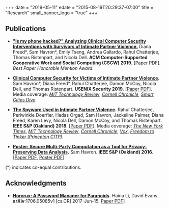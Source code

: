 +++
date = "2019-05-11"
edate = "2015-08-19T20:29:37-07:00"
title = "Research"
small_banner_logo = "true"
+++


## Publications
 
* **["Is my phone hacked?" Analyzing Clinical Computer Security 
Interventions with Survivors of Intimate Partner
Violence.](/pubs/freed-cscw19.pdf)**
Diana Freed\*, Sam Havron\*, Emily Tseng, Andrea Gallardo, Rahul Chatterjee, 
Thomas Ristenpart, and Nicola Dell. 
**ACM Computer-Supported Cooperative Work and Social Computing (CSCW) 2019.** [[Paper PDF](/pubs/freed-cscw19.pdf)]. _Best Paper Honorable Mention Award_.

* **[Clinical Computer 
Security for Victims of Intimate Partner Violence](/pubs/clinicalsec.pdf).**
Sam Havron\*, Diana Freed\*, Rahul Chatterjee, Damon McCoy, 
Nicola Dell, and Thomas Ristenpart. 
**USENIX Security 2019.** [[Paper PDF](/pubs/clinicalsec.pdf)]. Media coverage:
[_MIT Technology Review_](https://www.technologyreview.com/s/614168/nyc-hires-hackers-to-hit-back-at-stalkerware/), [_Cornell Chronicle_](https://news.cornell.edu/stories/2019/08/new-tools-help-detect-digital-domestic-abuse), [_Smart Cities Dive_](https://www.smartcitiesdive.com/news/tech-can-impact-domestic-violence-not-always-in-a-positive-way/555757/). 

* **[The Spyware Used in Intimate
Partner Violence](/pubs/spyware.pdf).**
 Rahul Chatterjee, Periwinkle Doerfler, Hadas Orgad, Sam Havron, 
Jackeline Palmer, Diana Freed, Karen Levy, Nicola Dell, 
Damon McCoy, and Thomas Ristenpart.
**IEEE S&P (Oakland) 2018**.
[[Paper PDF](/pubs/spyware.pdf)]. Media coverage: [_The New York Times_](https://www.nytimes.com/2018/05/19/technology/phone-apps-stalking.html), [_MIT Technology Review_](https://www.technologyreview.com/s/613915/stalkerware-apps-are-letting-abusive-partners-spy-on-their-victims/), [_Cornell Chronicle_](https://news.cornell.edu/stories/2018/07/apps-make-it-easy-domestic-abusers-spy), [_Vox_](https://www.vox.com/the-big-idea/2018/5/21/17374434/intimate-partner-violence-spyware-domestic-abusers-apple-google), [_Freedom to Tinker (Princeton CITP)_](https://freedom-to-tinker.com/2018/02/23/how-tech-is-failing-victims-of-intimate-partner-violence-thomas-ristenpart-at-citp/).

* **[Poster: Secure
Multi-Party Computation as a Tool for Privacy-Preserving Data
Analysis](/pubs/mpcposter.pdf).**
Sam Havron.
**IEEE S&P (Oakland) 2016**.
[[Paper PDF](/pubs/mpcposter.pdf), [Poster PDF](/pubs/mpc_poster_print.pdf)]

(\*) indicates co-equal contributions.

## Acknowledgments
* **[Horcrux: A Password Manager for Paranoids](https://arxiv.org/pdf/1706.05085.pdf).** 
Haina Li, David Evans.
**arXiv**:1706.05085v1 [cs.CR] 2017-Jun-15.
[Paper PDF](https://arxiv.org/pdf/1706.05085.pdf)]
